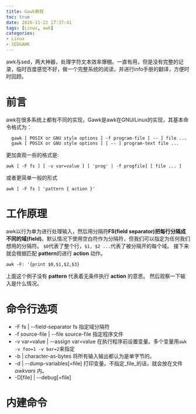 ```yaml
---
title: Gawk教程
toc: true
date: 2016-11-22 17:37:41
tags: [Linux, awk]
categories: 
- Linux
- SED&AWK
---
```

awk与sed，两大神器，处理字符文本效率爆棚。一直有用，但是没有完整的记录，临时百度感觉不好，做一个完整系统的阅读，并进行info手册的翻译，方便时时回顾。
<!--more-->
# 前言
awk在很多系统上都有不同的实现，Gawk是awk在GNU/Linux的实现，其基本命令格式为：

      gawk [ POSIX or GNU style options ] -f program-file [ -- ] file ...
      gawk [ POSIX or GNU style options ] [ -- ] program-text file ...
 更加直观一些的格式是:
 
 	awk [ -F fs ] [ -v var=value ] [ 'prog' | -f progfile] [ file ... ]
 或者更简单一般的形式  
 	
 	awk [ -F fs ] 'pattern { action }'
 
 	
 	
# 工作原理
 awk以行为单为进行处理输入，然后用分隔符**FS(field separator)**把每行分隔成不同的**域(field)**。默认情况下使用空白符作为分隔符，但我们可以指定为任何我们想用的分隔符。
 `$0`代表了整个行，`$1, $2 ...`代表了被分隔开的每个域。 
接下来就会根据匹配 **pattern**的进行 **action** 动作。
 
 	awk -F: '{print $0,$1,$2,$3}
 上面这个例子没有 **pattern** 代表着无条件执行 **action** 的意思。
 然后观察一下输入是什么情况。  
 
# 命令行选项
- -F fs | --field-separator fs 指定域分隔符  
- -f source-file | --file source-file 指定程序文件  
- -v var=value | --assign var=value 在执行程序前设置变量。多个变量用`awk -v foo=1 -v bar=2`来指定  
- -b | character-as-bytes 将所有输入输出都认为是单字节的。
- -d | --dump-variables[=file]  打印变量。不指定_file_的话，就会放在文件 _awkvars_ 内。
- -D[file] | --debug[=file] 
 
 
# 内建命令
 
